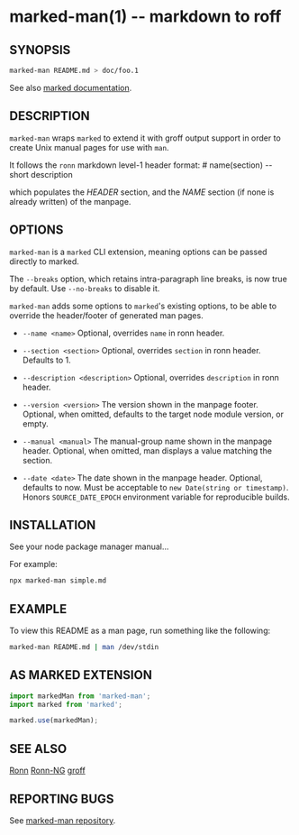 marked-man(1) -- markdown to roff
=================================

SYNOPSIS
--------

```bash
marked-man README.md > doc/foo.1
```

See also [marked documentation](https://marked.js.org/).

DESCRIPTION
-----------

`marked-man` wraps `marked` to extend it with groff output support in order to
create Unix manual pages for use with `man`.

It follows the `ronn` markdown level-1 header format:
    # name(section) -- short description

which populates the *HEADER* section, and the *NAME* section (if none is already written) of the manpage.

OPTIONS
-------

`marked-man` is a `marked` CLI extension, meaning options can be passed directly to marked.

The `--breaks` option, which retains intra-paragraph line breaks, is now true by default. Use `--no-breaks` to disable it.

`marked-man` adds some options to `marked`'s existing options, to be able to override the header/footer of generated man pages.

* `--name <name>`
Optional, overrides `name` in ronn header.

* `--section <section>`
Optional, overrides `section` in ronn header. Defaults to 1.

* `--description <description>`
Optional, overrides `description` in ronn header.

* `--version <version>`
The version shown in the manpage footer.
Optional, when omitted, defaults to the target node module version, or empty.

* `--manual <manual>`
The manual-group name shown in the manpage header.
Optional, when omitted, man displays a value matching the section.

* `--date <date>`
The date shown in the manpage header.
Optional, defaults to now.
Must be acceptable to `new Date(string or timestamp)`.
Honors `SOURCE_DATE_EPOCH` environment variable for reproducible builds.

INSTALLATION
------------

See your node package manager manual...

For example:

```bash
npx marked-man simple.md
```

EXAMPLE
-------

To view this README as a man page, run something like the following:

```bash
marked-man README.md | man /dev/stdin
```

AS MARKED EXTENSION
-------------------

```js
import markedMan from 'marked-man';
import marked from 'marked';

marked.use(markedMan);
```

SEE ALSO
--------

[Ronn](https://github.com/rtomayko/ronn)
[Ronn-NG](https://github.com/apjanke/ronn-ng)
[groff](https://man.cx/groff_man(7))

REPORTING BUGS
--------------

See [marked-man repository](https://github.com/kapouer/marked-man).
